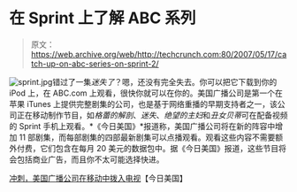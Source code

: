 # 在 Sprint  上了解 ABC 系列

> 原文：<https://web.archive.org/web/http://techcrunch.com:80/2007/05/17/catch-up-on-abc-series-on-sprint-2/>

![sprint.jpg](img/b3121007f433e4d4ac2c47111a08ecea.png)错过了一集*迷失了*？嗯，还没有完全失去。你可以把它下载到你的 iPod 上，在 ABC.com 上观看，很快你就可以在你的。美国广播公司是第一个在苹果 iTunes 上提供完整剧集的公司，也是基于网络重播的早期支持者之一，该公司正在移动制作节目，如*格蕾的解剖*、*迷失*、*绝望的主妇*和*丑女贝蒂*可在配备视频的 Sprint 手机上观看。*《今日美国》*报道称，美国广播公司将在新的阵容中增加 11 部剧集，而每部剧集的四部最新剧集可以点播观看。观看这些内容不需要额外付费，它们包含在每月 20 美元的数据包中。据《今日美国》报道，这些节目将会包括商业广告，而且你不太可能选择快进。

[冲刺，美国广播公司在移动中拨入电视](https://web.archive.org/web/20150110194513/http://www.usatoday.com/life/television/news/2007-05-15-abc-sprint_N.htm)【今日美国】